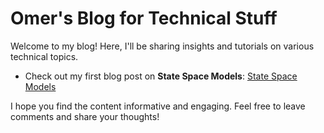# Omer's Blog for Technical Stuff

Welcome to my blog! Here, I'll be sharing insights and tutorials on various technical topics. 

* Check out my first blog post on **State Space Models**: [State Space Models](your_first_ポスト_link_here)

I hope you find the content informative and engaging. Feel free to leave comments and share your thoughts!
